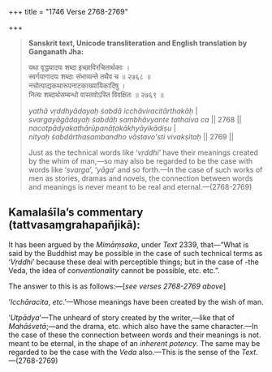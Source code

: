+++
title = "1746 Verse 2768-2769"

+++
> **Sanskrit text, Unicode transliteration and English translation by Ganganath Jha:** 
>
> यथा वृद्ध्यादयः शब्दा इच्छाविरचितार्थकाः ।  
> स्वर्गयागादयः शब्दाः संभाव्यन्ते तथैव च ॥ २७६८ ॥  
> नचोत्पाद्यकथारूपनाटकाख्यायिकादिषु ।  
> नित्यः शब्दार्थसम्बन्धो वास्तवोऽस्ति विवक्षितः ॥ २७६९ ॥ 
>
> *yathā vṛddhyādayaḥ śabdā icchāviracitārthakāḥ* \|  
> *svargayāgādayaḥ śabdāḥ saṃbhāvyante tathaiva ca* \|\| 2768 \|\|  
> *nacotpādyakathārūpanāṭakākhyāyikādiṣu* \|  
> *nityaḥ śabdārthasambandho vāstavo'sti vivakṣitaḥ* \|\| 2769 \|\| 
>
> Just as the technical words like ‘*vṛddhi*’ have their meanings created by the whim of man,—so may also be regarded to be the case with words like ‘*svarga*’, ‘*yāga*’ and so forth.—In the case of such works of men as stories, dramas and novels, the connection between words and meanings is never meant to be real and eternal.—(2768-2769)



## Kamalaśīla’s commentary (tattvasaṃgrahapañjikā):

It has been argued by the *Mimāṃsaka*, under *Text* 2339, that—“What is said by the Buddhist may be possible in the case of such technical terms as ‘*Vṛddhi*’ because these deal with perceptible things; but in the case of -the Veda, the idea of *conventionality* cannot be possible, etc. etc.”.

The answer to this is as follows:—[*see verses 2768-2769 above*]

‘*Icchāracita*, *etc*.’—Whose meanings have been created by the wish of man.

‘*Utpādya*’—The unheard of story created by the writer,—like that of *Mahāśvetā*;—and the drama, etc. which also have the same character.—In the case of these the connection between words and their meanings is not. meant to be eternal, in the shape of an *inherent potency*. The same may be regarded to be the case with the *Veda* also.—This is the sense of the *Text*.—(2768-2769)


